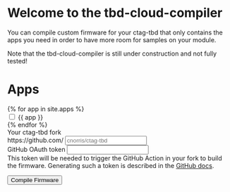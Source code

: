 <h1>Welcome to the tbd-cloud-compiler</h1>

<p>You can compile custom firmware for your ctag-tbd that only contains the apps you need in order to have more room for samples on your module.</p>

<div class="alert alert-warning" role="alert">
  Note that the tbd-cloud-compiler is still under construction and not fully tested! 
</div>

<h1>Apps</h1>

<form>
    <div class="row">
    {% for app in site.apps %}
    <div class="col-4 mt-1">
        <div class="form-check form-switch">
          <input class="form-check-input app-checkbox" type="checkbox" id="{{ app }}">
          <label class="form-check-label" for="{{ app }}">{{ app }}</label>
        </div>
    </div>
    {% endfor %}
    </div>
    <label for="basic-url" class="form-label mt-2">Your ctag-tbd fork</label>
    <div class="input-group mb-3">
        <span class="input-group-text" id="basic-addon3">https://github.com/</span>
        <input type="text" class="form-control" id="fork-url" aria-describedby="basic-addon3" placeholder="cnorris/ctag-tbd">
    </div>
    <div class="mb-3">
        <label for="oauth-help" class="form-label">GitHub OAuth token</label>
        <input type="text" class="form-control" id="oauth-token" aria-describedby="oauth-help">
        <div id="oauth-help" class="form-text">This token will be needed to trigger the GitHub Action in your fork to build the firmware. Generating such a token is described in the <a target="_blank" href="https://docs.github.com/en/github/authenticating-to-github/keeping-your-account-and-data-secure/creating-a-personal-access-token">GitHub docs</a>.</div>
    </div>
</form>
<button onclick="trigger_workflow()" class="btn btn-primary">Compile Firmware</button>

<script>
    function trigger_workflow() {
        let included_apps = [];
        let removed_apps = [];
        $('.app-checkbox').each(function () {
            let id = `#${this.id}`;
            if ($(id).is(":checked")) {
                included_apps.push(this.id);
            } else {
                removed_apps.push(this.id);
            }
        });
        let oauth_token = $('#oauth-token').val();
        let user = $('#fork-url').val().split('/')[0];
        let repo = $('#fork-url').val().split('/')[1];

        let workflow = "custom-build.yml";

        let url = `https://api.github.com/repos/${user}/${repo}/actions/workflows/${workflow}/dispatches`;
        let body = {
            "ref": "cloud-compiler",
            "inputs": {"apps": removed_apps.join('#')}
        };

        let auth = `token ${oauth_token}`;

        let header = {
            "Authorization": auth,
        };

        $.ajax({
            type: "POST",
            url: url,
            headers: header,
            data: JSON.stringify(body),
            success: function() {
                console.log('success');
            },
            error: function() {
                console.log('error');
            }
        });
    }
</script>
